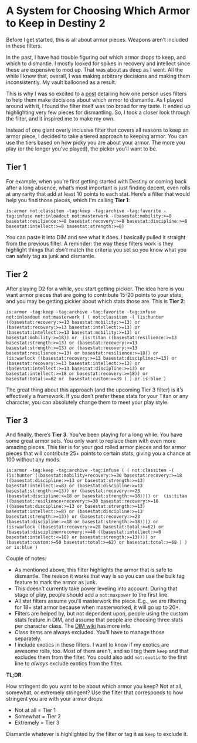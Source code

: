 # A System for Choosing Which Armor to Keep in Destiny 2

Before I get started, this is all about armor pieces. Weapons aren’t included in these filters.

In the past, I have had trouble figuring out which armor drops to keep, and which to dismantle. I mostly looked for spikes in recovery and intellect since these are expensive to mod up. That was about as deep as I went. All the while I knew that, overall, I was making arbitrary decisions and making them inconsistently. My vault ballooned as a result. 

This is why I was so excited to a [post](https://reddit.com/r/DestinyItemManager/comments/kujvqt/i_made_a_filter_for_destiny_item_manager_to_clean/) detailing how one person uses filters to help them make decisions about which armor to dismantle. As I played around with it, I found the filter itself was too broad for my taste. It ended up highlighting very few pieces for dismantling. So, I took a closer look through the filter, and it inspired me to make my own.

Instead of one giant overly inclusive filter that covers all reasons to keep an armor piece, I decided to take a tiered approach to keeping armor. You can use the tiers based on how picky you are about your armor. The more you play (or the longer you’ve played), the picker you’ll want to be. 

## Tier 1

For example, when you’re first getting started with Destiny or coming back after a long absence, what’s most important is just finding decent, even rolls at any rarity that add at least 10 points to each stat. Here’s a filter that would help you find those pieces, which I'm calling **Tier 1**:

`is:armor not:classitem -tag:keep -tag:archive -tag:favorite -tag:infuse not:inloadout not:masterwork -(basestat:mobility:>=8 basestat:resilience:>=8 basestat:recovery:>=8 basestat:discipline:>=8 basestat:intellect:>=8 basestat:strength:>=8)`

You can paste it into DIM and see what it does. I basically pulled it straight from the previous filter. A reminder: the way these filters work is they highlight things that *don’t* match the criteria you set so you know what you can safely tag as junk and dismantle.

## Tier 2

After playing D2 for a while, you start getting pickier. The idea here is you want armor pieces that are going to contribute 15-20 points to your stats, and you may be getting pickier about which stats those are. This is **Tier 2**:

`is:armor -tag:keep -tag:archive -tag:favorite -tag:infuse not:inloadout not:masterwork
(
(
not:classitem
-(
(is:hunter ((basestat:recovery:>=13 basestat:mobility:>=13) or (basestat:recovery:>=13 basestat:intellect:>=13) or (basestat:intellect:>=13 basestat:mobility:>=13) or basestat:mobility:>=18)) or 
(is:titan ((basestat:resilience:>=13 basestat:strength:>=13) or (basestat:recovery:>=13 basestat:strength:>=13) or (basestat:recovery:>=13 basestat:resilience:>=13) or basestat:resilience:>=18)) or 
(is:warlock ((basestat:recovery:>=13 basestat:discipline:>=13) or (basestat:recovery:>=13 basestat:intellect:>=13) or (basestat:intellect:>=13 basestat:discipline:>=13) or basestat:intellect:>=18 or basestat:recovery:>=18)) or 
basestat:total:>=62 or 
basestat:custom:>=39
)
) or
is:blue
)`

The great thing about this approach (and the upcoming Tier 3 filter) is it’s effectively a framework. If you don’t prefer these stats for your Titan or any character, you can absolutely change them to meet your play style. 

## Tier 3

And finally, there’s **Tier 3**. You’ve been playing for a long while. You have some great armor sets. You only want to replace them with even more amazing pieces. This tier is for your god rolled armor pieces and for armor pieces that will contribute 25+ points to certain stats, giving you a chance at 100 without any mods.

`is:armor -tag:keep -tag:archive -tag:infuse
(
(
not:classitem
-(
(is:hunter ((basestat:mobility+recovery:>=30 basestat:recovery:>=18 ((basestat:discipline:>=13 or basestat:strength:>=13) basestat:intellect:>=8) or (basestat:discipline:>=13 basestat:strength:>=13)) or (basestat:recovery:>=23 (basestat:discipline:>=18 or basestat:strength:>=18)))) or 
(is:titan ((basestat:resilience+recovery:>=30 basestat:recovery:>=18 ((basestat:discipline:>=13 or basestat:strength:>=13) basestat:intellect:>=8) or (basestat:discipline:>=13 basestat:strength:>=13)) or (basestat:recovery:>=23 (basestat:discipline:>=18 or basestat:strength:>=18)))) or 
(is:warlock ((basestat:recovery:>=28 basestat:total:>=62) or (basestat:discipline+recovery:>=40 ((basestat:intellect:>=8 basestat:intellect:<=18) or basestat:strength:>=13)))) or 
(basestat:custom:>=50 basestat:total:>=62) or
basestat:total:>=68
)
) or
is:blue
)`

Couple of notes:

* As mentioned above, this filter highlights the armor that is safe to dismantle. The reason it works that way is so you can use the bulk tag feature to mark the armor as junk.
* This doesn’t currently take power leveling into account. During that stage of play, people should add a `not:maxpower` to the first line.
* All stat filters assume you'll masterwork the piece. E.g., we are filtering for 18+ stat armor because when masterworked, it will go up to 20+.
* Filters are helped by, but not dependent upon, people using the custom stats feature in DIM, and assume that people are choosing three stats per character class. The [DIM wiki](https://destinyitemmanager.fandom.com/wiki/Organizer#Custom_Stat_Total_.28Custom_Total.29) has more info.
* Class items are always excluded. You’ll have to manage those separately.
* I include exotics in these filters. I want to know if my exotics are awesome rolls, too. Most of them aren’t, and so I tag them `keep` and that excludes them from the filter. You could also add `not:exotic` to the first line to *always* exclude exotics from the filter.

**TL;DR**

How stringent do you want to be about which armor you keep? Not at all, somewhat, or extremely stringent? Use the filter that corresponds to how stringent you are with your armor drops:

* Not at all = Tier 1
* Somewhat = Tier 2
* Extremely = Tier 3

Dismantle whatever is highlighted by the filter or tag it as `keep` to exclude it.